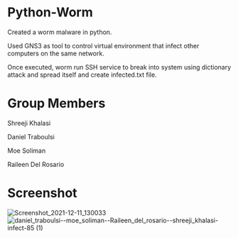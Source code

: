 # Python-Worm

  Created a worm malware in python. 
  
  Used GNS3 as tool to control virtual environment that infect other computers on the same network.

  Once executed, worm run SSH service to break into system using dictionary attack and spread itself and create infected.txt file.


# Group Members 

Shreeji Khalasi

Daniel Traboulsi

Moe Soliman 

Raileen Del Rosario


# Screenshot
![Screenshot_2021-12-11_130033](https://user-images.githubusercontent.com/60192203/167732394-f94540b8-53ac-4833-8ac2-0c4cd2ce0e9b.jpg)
![daniel_traboulsi--moe_soliman--Raileen_del_rosario--shreeji_khalasi-infect-85 (1)](https://user-images.githubusercontent.com/60192203/167732532-51a197d7-390b-46d9-a1d5-a5707c3a4ffc.png)


